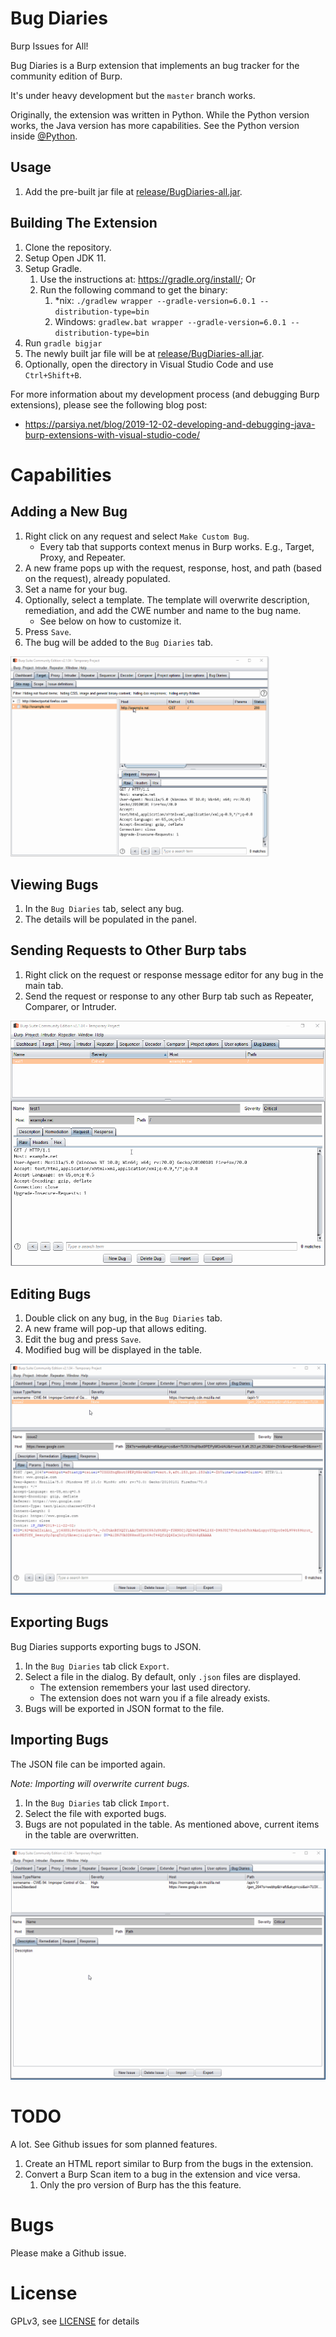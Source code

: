 # Bug Diaries
Burp Issues for All!

Bug Diaries is a Burp extension that implements an bug tracker for the
community edition of Burp.

It's under heavy development but the `master` branch works.

Originally, the extension was written in Python. While the Python version works,
the Java version has more capabilities. See the Python version inside
[@Python](@python).

## Usage

1. Add the pre-built jar file at [release/BugDiaries-all.jar](release/BugDiaries-all.jar).

## Building The Extension

1. Clone the repository.
2. Setup Open JDK 11.
3. Setup Gradle.
    1. Use the instructions at: https://gradle.org/install/; Or
    2. Run the following command to get the binary:
        1. *nix: `./gradlew wrapper --gradle-version=6.0.1 --distribution-type=bin`
        2. Windows: `gradlew.bat wrapper --gradle-version=6.0.1 --distribution-type=bin`
4. Run `gradle bigjar`
5. The newly built jar file will be at [release/BugDiaries-all.jar](release/BugDiaries-all.jar).
6. Optionally, open the directory in Visual Studio Code and use `Ctrl+Shift+B`.

For more information about my development process (and debugging Burp
extensions), please see the following blog post:

* https://parsiya.net/blog/2019-12-02-developing-and-debugging-java-burp-extensions-with-visual-studio-code/

# Capabilities

## Adding a New Bug

1. Right click on any request and select `Make Custom Bug`.
    * Every tab that supports context menus in Burp works. E.g., Target, Proxy,
    and Repeater.
2. A new frame pops up with the request, response, host, and path (based on the
   request), already populated.
3. Set a name for your bug.
4. Optionally, select a template. The template will overwrite description,
   remediation, and add the CWE number and name to the bug name.
    * See below on how to customize it.
5. Press `Save`.
6. The bug will be added to the `Bug Diaries` tab.

![new bug](.github/newbug.gif)

## Viewing Bugs

1. In the `Bug Diaries` tab, select any bug.
2. The details will be populated in the panel.

## Sending Requests to Other Burp tabs

1. Right click on the request or response message editor for any bug in the
   main tab.
2. Send the request or response to any other Burp tab such as Repeater,
   Comparer, or Intruder.

![send bug](.github/sendto.gif)

## Editing Bugs

1. Double click on any bug, in the `Bug Diaries` tab.
2. A new frame will pop-up that allows editing.
3. Edit the bug and press `Save`.
4. Modified bug will be displayed in the table.

![edit bug](.github/editbug.gif)

## Exporting Bugs
Bug Diaries supports exporting bugs to JSON.

1. In the `Bug Diaries` tab click `Export`.
2. Select a file in the dialog. By default, only `.json` files are displayed.
    * The extension remembers your last used directory.
    * The extension does not warn you if a file already exists.
3. Bugs will be exported in JSON format to the file.

## Importing Bugs
The JSON file can be imported again.

*Note: Importing will overwrite current bugs.*

1. In the `Bug Diaries` tab click `Import`.
2. Select the file with exported bugs.
3. Bugs are not populated in the table. As mentioned above, current items in
    the table are overwritten.

![export and import](.github/export-import.gif)

# TODO
A lot. See Github issues for som planned features.

1. Create an HTML report similar to Burp from the bugs in the extension.
2. Convert a Burp Scan item to a bug in the extension and vice versa.
    1. Only the pro version of Burp has the this feature.

# Bugs
Please make a Github issue.

# License
GPLv3, see [LICENSE](LICENSE) for details